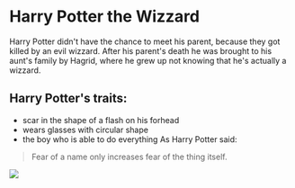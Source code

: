 # Harry Potter the Wizzard
Harry Potter didn't have the chance to meet his parent, because they got killed by an evil wizzard. 
After his parent's death he was brought to his aunt's family by Hagrid, where he grew up not knowing that he's actually a wizzard. 
## Harry Potter's traits: 
* scar in the shape of a flash on his forhead 
* wears glasses with circular shape 
* the boy who is able to do everything 
As Harry Potter said: 
> Fear of a name only increases fear of the thing itself.
<img src="https://i0.wp.com/www.betameme.com/wp-content/uploads/2019/09/harry-potter-birthday-memes.png?w=403&ssl=1"/>